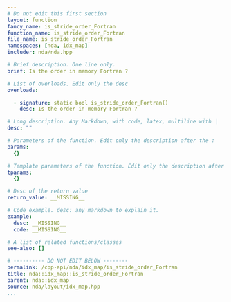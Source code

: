 ```yaml
---
# Do not edit this first section
layout: function
fancy_name: is_stride_order_Fortran
function_name: is_stride_order_Fortran
file_name: is_stride_order_Fortran
namespaces: [nda, idx_map]
includer: nda/nda.hpp

# Brief description. One line only.
brief: Is the order in memory Fortran ?

# List of overloads. Edit only the desc
overloads:

  - signature: static bool is_stride_order_Fortran()
    desc: Is the order in memory Fortran ?

# Long description. Any Markdown, with code, latex, multiline with |
desc: ""

# Parameters of the function. Edit only the description after the :
params:
  {}

# Template parameters of the function. Edit only the description after the :
tparams:
  {}

# Desc of the return value
return_value: __MISSING__

# Code example. desc: any markdown to explain it.
example:
  desc: __MISSING__
  code: __MISSING__

# A list of related functions/classes
see-also: []

# ---------- DO NOT EDIT BELOW --------
permalink: /cpp-api/nda/idx_map/is_stride_order_Fortran
title: nda::idx_map::is_stride_order_Fortran
parent: nda::idx_map
source: nda/layout/idx_map.hpp
...
```


